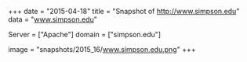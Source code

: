 
+++
date = "2015-04-18"
title = "Snapshot of http://www.simpson.edu"
data = "www.simpson.edu"

Server = ["Apache"]
domain = ["simpson.edu"]

  image = "snapshots/2015_16/www.simpson.edu.png"
+++
#
